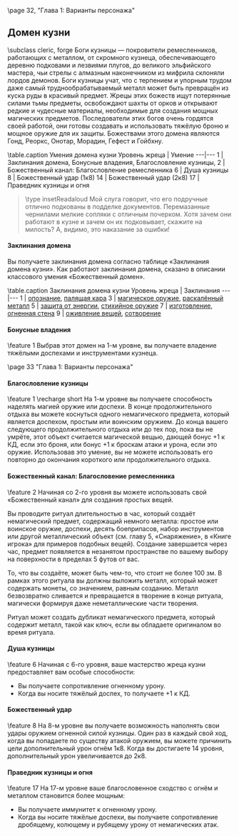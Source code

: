 \page 32, "Глава 1: Варианты персонажа"
## Домен кузни
\subclass cleric, forge
Боги кузницы — покровители ремесленников, работающих с металлом, от скромного кузнеца, обеспечивающего деревню подковами и лезвиями плугов, до великого эльфийского мастера, чьи стрелы с алмазным наконечником из мифрила склоняли лордов демонов. Боги кузницы учат, что с терпением и упорным трудом даже самый труднообрабатываемый металл может быть превращён из куска руды в красивый предмет. Жрецы этих божеств ищут потерянные силами тьмы предметы, освобождают шахты от орков и открывают редкие и чудесные материалы, необходимые для создания мощных магических предметов. Последователи этих богов очень гордятся своей работой, они готовы создавать и использовать тяжёлую броню и мощное оружие для их защиты. Божествами этого домена являются Гонд, Реоркс, Онотар, Морадин, Гефест и Гойбхну.

\table.caption Умения домена кузни
Уровень жреца | Умение
---|---
1 | Заклинания домена, Бонусные владения, Благословление кузницы,
2 | Божественный канал: Благословление ремесленника
6 | Душа кузницы
8 | Божественный удар (1к8)
14 | Божественный удар (2к8)
17 | Праведник кузницы и огня

> \type insetReadaloud
> Мой слуга говорит, что его подручные отлично подкованы в подделке документов. Перемазанные чернилами мелкие сопляки с отличным почерком. Хотя зачем они работают в кузне и зачем он их подковывает, скажите на милость? А, видимо, это наказание за ошибки!

#### Заклинания домена
Вы получаете заклинания домена согласно таблице «Заклинания домена кузни». Как работают заклинания домена, сказано в описании классового умения «Божественный домен».

\table.caption Заклинания домена кузни
Уровень жреца | Заклинания
---|---
1 | [опознание](spell.identify), [палящая кара](spell.searing_smite)
3 | [магическое оружие](spell.magic_weapon), [раскалённый металл](spell.heat_metal)
5 | [защита от энергии](spell.protection_from_energy), [стихийное оружие](spell.elemental_weapon)
7 | [изготовление](spell.fabricate), [огненная стена](spell.wall_of_fire)
9 | [оживление вещей](spell.animate_objects), [сотворение](spell.creation)

#### Бонусные владения
\feature 1
Выбрав этот домен на 1-м уровне, вы получаете владение тяжёлыми доспехами и инструментами кузнеца.

\page 33 "Глава 1: Варианты персонажа"
#### Благословление кузницы
\feature 1
\recharge short
На 1-м уровне вы получаете способность наделять магией оружие или доспехи. В конце продолжительного отдыха вы можете коснуться одного немагического предмета, который является доспехом, простым или воинским оружием. До конца вашего следующего продолжительного отдыха или до тех пор, пока вы не умрёте, этот объект считается магической вещью, дающей бонус +1 к КД, если это броня, или бонус +1 к броскам атаки и урона, если это оружие.
Использовав это умение, вы не можете использовать его повторно до окончания короткого или продолжительного отдыха.

#### Божественный канал: Благословение ремесленника
\feature 2
Начиная со 2-го уровня вы можете использовать свой «Божественный канал» для создания простых вещей.

Вы проводите ритуал длительностью в час, который создаёт немагический предмет, содержащий немного металла: простое или воинское оружие, доспехи, десять боеприпасов, набор инструментов или другой металлический объект (см. главу 5, «Снаряжение», в «Книге игрока» для примеров подобных вещей). Создание завершается через час, предмет появляется в незанятом пространстве по вашему выбору на поверхности в пределах 5 футов от вас.

То, что вы создаёте, может быть чем-то, что стоит не более 100 зм. В рамках этого ритуала вы должны выложить металл, который может содержать монеты, со значением, равным созданию. Металл безвозвратно сливается и превращается в творение в конце ритуала, магически формируя даже неметаллические части творения.

Ритуал может создать дубликат немагического предмета, который содержит металл, такой как ключ, если вы обладаете оригиналом во время ритуала.

#### Душа кузницы
\feature 6
Начиная с 6-го уровня, ваше мастерство жреца кузни предоставляет вам особые способности:
- Вы получаете сопротивление огненному урону.
- Когда вы носите тяжёлый доспех, то получаете +1 к КД.

#### Божественный удар
\feature 8
На 8-м уровне вы получаете возможность наполнять свои удары оружием огненной силой кузницы. Один раз в каждый свой ход, когда вы попадаете по существу атакой оружием, вы можете причинить цели дополнительный урон огнём 1к8. Когда вы достигаете 14 уровня, дополнительный урон увеличивается до 2к8.

#### Праведник кузницы и огня
\feature 17
На 17-м уровне ваше благословенное сходство с огнём и металлом становится более мощным:
- Вы получаете иммунитет к огненному урону.
- Когда вы носите тяжёлые доспехи, вы получаете сопротивление дробящему, колющему и рубящему урону от немагических атак.
